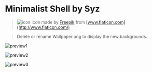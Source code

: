 # Minimalist Shell by Syz

>![icon](http://i.imgur.com/o6QIqAK.png) Icon made by [Freepik](http://www.freepik.com/) from [www.flaticon.com](http://www.flaticon.com/)

>Delete or rename Wallpaper.png to display the new backgrounds.

![preview1](http://i.imgur.com/6P3ngMk.jpg)

![preview2](http://i.imgur.com/pugQ8xt.jpg)

![preview3](http://i.imgur.com/1vs8d6b.jpg)